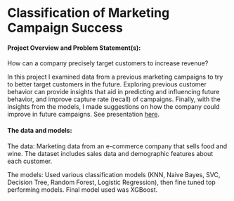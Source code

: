 # Classification of Marketing Campaign Success
#### Project Overview and Problem Statement(s):

How can a company precisely target customers to increase revenue?

In this project I examined data from a previous marketing campaigns to try to better target customers in the future. Exploring previous customer behavior can provide insights that aid in predicting and influencing future behavior, and improve capture rate (recall) of campaigns. Finally, with the insights from the models, I made suggestions on how the company could improve in future campaigns. See presentation [here](https://github.com/atersakyan/Projects/blob/master/MetisProject3/Metis%20Project%203-%20Marketing%20Classification.pdf).

#### The data and models:
The data: Marketing data from an e-commerce company that sells food and wine. The dataset includes sales data and demographic features about each customer.

The models: Used various classification models (KNN, Naive Bayes, SVC, Decision Tree, Random Forest, Logistic Regression), then fine tuned top performing models. Final model used was XGBoost.
